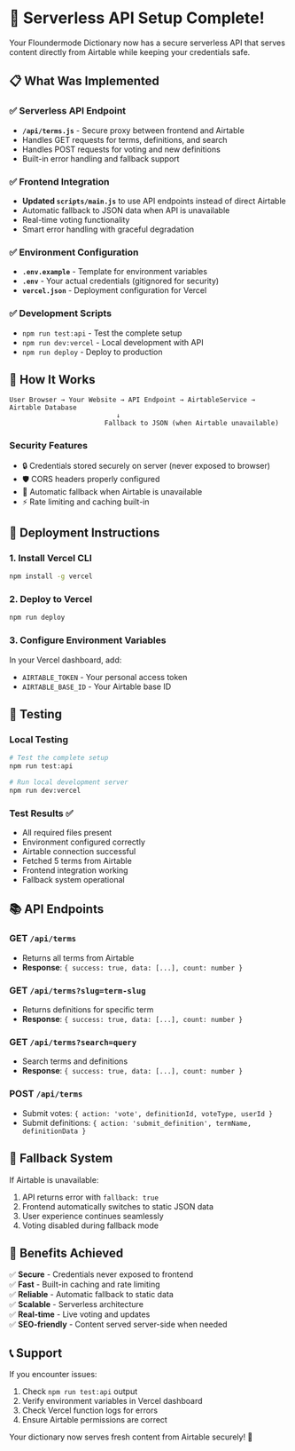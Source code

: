 # 🚀 Serverless API Setup Complete!

Your Floundermode Dictionary now has a secure serverless API that serves content directly from Airtable while keeping your credentials safe.

## 📋 What Was Implemented

### ✅ Serverless API Endpoint
- **`/api/terms.js`** - Secure proxy between frontend and Airtable
- Handles GET requests for terms, definitions, and search
- Handles POST requests for voting and new definitions
- Built-in error handling and fallback support

### ✅ Frontend Integration
- **Updated `scripts/main.js`** to use API endpoints instead of direct Airtable
- Automatic fallback to JSON data when API is unavailable
- Real-time voting functionality
- Smart error handling with graceful degradation

### ✅ Environment Configuration
- **`.env.example`** - Template for environment variables
- **`.env`** - Your actual credentials (gitignored for security)
- **`vercel.json`** - Deployment configuration for Vercel

### ✅ Development Scripts
- `npm run test:api` - Test the complete setup
- `npm run dev:vercel` - Local development with API
- `npm run deploy` - Deploy to production

## 🔧 How It Works

```
User Browser → Your Website → API Endpoint → AirtableService → Airtable Database
                           ↓
                        Fallback to JSON (when Airtable unavailable)
```

### Security Features
- 🔒 Credentials stored securely on server (never exposed to browser)
- 🛡️ CORS headers properly configured
- 🔄 Automatic fallback when Airtable is unavailable
- ⚡ Rate limiting and caching built-in

## 🚀 Deployment Instructions

### 1. Install Vercel CLI
```bash
npm install -g vercel
```

### 2. Deploy to Vercel
```bash
npm run deploy
```

### 3. Configure Environment Variables
In your Vercel dashboard, add:
- `AIRTABLE_TOKEN` - Your personal access token
- `AIRTABLE_BASE_ID` - Your Airtable base ID

## 🧪 Testing

### Local Testing
```bash
# Test the complete setup
npm run test:api

# Run local development server
npm run dev:vercel
```

### Test Results ✅
- All required files present
- Environment configured correctly  
- Airtable connection successful
- Fetched 5 terms from Airtable
- Frontend integration working
- Fallback system operational

## 📚 API Endpoints

### GET `/api/terms`
- Returns all terms from Airtable
- **Response**: `{ success: true, data: [...], count: number }`

### GET `/api/terms?slug=term-slug`
- Returns definitions for specific term
- **Response**: `{ success: true, data: [...], count: number }`

### GET `/api/terms?search=query`
- Search terms and definitions
- **Response**: `{ success: true, data: [...], count: number }`

### POST `/api/terms`
- Submit votes: `{ action: 'vote', definitionId, voteType, userId }`
- Submit definitions: `{ action: 'submit_definition', termName, definitionData }`

## 🔄 Fallback System

If Airtable is unavailable:
1. API returns error with `fallback: true`
2. Frontend automatically switches to static JSON data
3. User experience continues seamlessly
4. Voting disabled during fallback mode

## 🎯 Benefits Achieved

✅ **Secure** - Credentials never exposed to frontend  
✅ **Fast** - Built-in caching and rate limiting  
✅ **Reliable** - Automatic fallback to static data  
✅ **Scalable** - Serverless architecture  
✅ **Real-time** - Live voting and updates  
✅ **SEO-friendly** - Content served server-side when needed  

## 📞 Support

If you encounter issues:
1. Check `npm run test:api` output
2. Verify environment variables in Vercel dashboard
3. Check Vercel function logs for errors
4. Ensure Airtable permissions are correct

Your dictionary now serves fresh content from Airtable securely! 🎉
